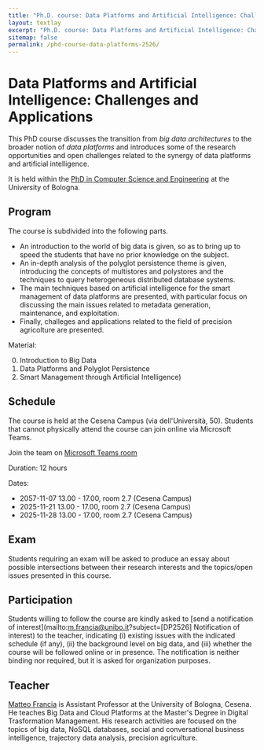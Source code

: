 ```yaml
---
title: "Ph.D. course: Data Platforms and Artificial Intelligence: Challenges and Applications"
layout: textlay
excerpt: "Ph.D. course: Data Platforms and Artificial Intelligence: Challenges and Applications"
sitemap: false
permalink: /phd-course-data-platforms-2526/
---
```


# Data Platforms and Artificial Intelligence: Challenges and Applications

This PhD course discusses the transition from *big data architectures* to the broader notion of *data platforms* and introduces some of the research opportunities and open challenges related to the synergy of data platforms and artificial intelligence.

It is held within the [PhD in Computer Science and Engineering](https://disi.unibo.it/it/didattica/dottorati-di-ricerca/computer-science-and-engineering/) at the University of Bologna.

## Program

The course is subdivided into the following parts.

- An introduction to the world of big data is given, so as to bring up to speed the students that have no prior knowledge on the subject.
- An in-depth analysis of the polyglot persistence theme is given, introducing the concepts of multistores and polystores and the techniques to query heterogeneous distributed database systems.
- The main techniques based on artificial intelligence for the smart management of data platforms are presented, with particular focus on discussing the main issues related to metadata generation, maintenance, and exploitation.
- Finally, challeges and applications related to the field of precision agricolture are presented.

Material:


0. Introduction to Big Data
0. Data Platforms and Polyglot Persistence
0. Smart Management through Artificial Intelligence)

## Schedule

The course is held at the Cesena Campus (via dell'Università, 50). Students that cannot physically attend the course can join online via Microsoft Teams.

Join the team on [Microsoft Teams room](https://teams.microsoft.com/l/meetup-join/19%3ameeting_ZmM4M2IwMGQtYzE0OC00NDJkLWIzN2MtZmMyNWNjMjk2Yjdj%40thread.v2/0?context=%7b%22Tid%22%3a%22e99647dc-1b08-454a-bf8c-699181b389ab%22%2c%22Oid%22%3a%22fbe833e6-b551-4418-a2a7-4d1023d25bd4%22%7d)

Duration: 12 hours

Dates:

- 2057-11-07 13.00 - 17.00, room 2.7 (Cesena Campus)
- 2025-11-21 13.00 - 17.00, room 2.7 (Cesena Campus)
- 2025-11-28 13.00 - 17.00, room 2.7 (Cesena Campus)

## Exam

Students requiring an exam will be asked to produce an essay about possible intersections between their research interests and the topics/open issues presented in this course.

## Participation

Students willing to follow the course are kindly asked to [send a notification of interest](mailto:m.francia@unibo.it?subject=[DP2526] Notification of interest) to the teacher, indicating (i) existing issues with the indicated schedule (if any), (ii) the background level on big data, and (iii) whether the course will be followed online or in presence. The notification is neither binding nor required, but it is asked for organization purposes.

## Teacher

[Matteo Francia](https://www.unibo.it/sitoweb/m.francia/) is Assistant Professor at the University of Bologna, Cesena. He teaches Big Data and Cloud Platforms at the Master's Degree in Digital Trasformation Management. His research activities are focused on the topics of big data, NoSQL databases, social and conversational business intelligence, trajectory data analysis, precision agriculture.
